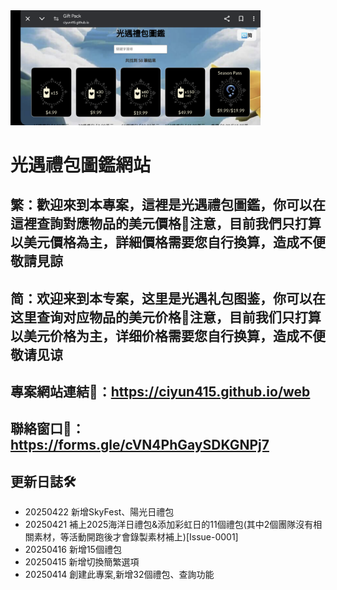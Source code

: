 <img src="https://raw.githubusercontent.com/ciyun415/web/refs/heads/main/images/Screenshot_20250420_002152_Chrome.png" width="400">

# 光遇禮包圖鑑網站
## 繁：歡迎來到本專案，這裡是光遇禮包圖鑑，你可以在這裡查詢對應物品的美元價格💠注意，目前我們只打算以美元價格為主，詳細價格需要您自行換算，造成不便敬請見諒
## 简：欢迎来到本专案，这里是光遇礼包图鉴，你可以在这里查询对应物品的美元价格💠注意，目前我们只打算以美元价格为主，详细价格需要您自行换算，造成不便敬请见谅

## 專案網站連結🔗：https://ciyun415.github.io/web
## 聯絡窗口🔗：https://forms.gle/cVN4PhGaySDKGNPj7

## 更新日誌🛠️
- 20250422 新增SkyFest、陽光日禮包
- 20250421 補上2025海洋日禮包&添加彩虹日的11個禮包(其中2個團隊沒有相關素材，等活動開跑後才會錄製素材補上)[Issue-0001]
- 20250416 新增15個禮包
- 20250415 新增切換簡繁選項
- 20250414 創建此專案,新增32個禮包、查詢功能

